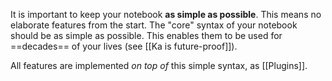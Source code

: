 It is important to keep your notebook **as simple as possible**. This means no elaborate features from the start. The "core" syntax of your notebook should be as simple as possible. This enables them to be used for ==decades== of your lives (see [[Ka is future-proof]]).

All features are implemented *on top of* this simple syntax, as [[Plugins]].